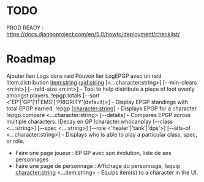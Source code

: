 # TODO
PROD READY : https://docs.djangoproject.com/en/5.0/howto/deployment/checklist/

# Roadmap

Ajouter lien Logs dans raid
Pouvoir lier LogEPGP avec un raid
!item.distribution <item:string> <raid:string> [<...character:string>] [--min-clears <n:int>] [--raid-size <n:int>] - Tool to help distribute a piece of loot evenly amongst players.
!epgp.totals [--sort <'EP'|'GP'|'ITEMS'|'PRIORITY'(default)>] - Display EPGP standings with total EPGP earned.
!epgp [<character:string>] - Displays EPGP for a character.
!epgp.compare <...character:string> [--details] - Compares EPGP across multiple characters.
!Decay en GP
!character.whocanplay [--class <...:string>] [--spec <...:string>] [--role <'healer'|'tank'|'dps'>] [--alts-of <...character:string>] - Displays who is able to play a particular class, spec, or role.
- Faire une page joueur : EP GP avec son évolution, liste de ses personnages
- Faire une page de personnage : Affichage du personnage,
!equip <character:string> <...item:string> - Equips item(s) to a character in the UI.

